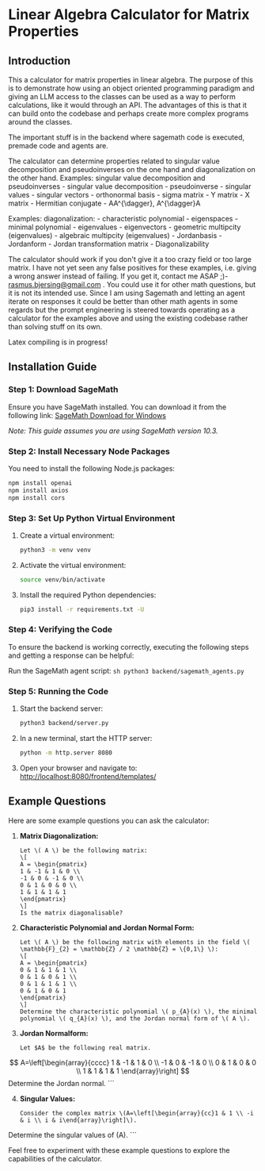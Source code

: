 # Linear Algebra Calculator for Matrix Properties

## Introduction

This a calculator for matrix properties in linear algebra. The purpose of this is to demonstrate how using an object oriented programming paradigm and giving an LLM access to the classes can be used as a way to perform calculations, like it would through an API. The advantages of this is that it can build onto the codebase and perhaps create more complex programs around the classes.

The important stuff is in the backend where sagemath code is executed, premade code and agents are.

The calculator can determine properties related to singular value decomposition and pseudoinverses on the one hand and diagonalization on the other hand.
Examples: singular value decomposition and pseudoinverses
    - singular value decomposition
    - pseudoinverse
    - singular values
    - singular vectors
    - orthonormal basis
    - sigma matrix
    - Y matrix
    - X matrix
    - Hermitian conjugate
    - AA^{\dagger}, A^{\dagger}A

Examples: diagonalization:
    - characteristic polynomial
    - eigenspaces
    - minimal polynomial
    - eigenvalues
    - eigenvectors
    - geometric multipcity (eigenvalues)
    - algebraic multipcity (eigenvalues)
    - Jordanbasis
    - Jordanform
    - Jordan transformation matrix
    - Diagonalizability

The calculator should work if you don't give it a too crazy field or too large matrix. I have not yet seen any false positives for these examples, i.e. giving a wrong answer instead of failing. If you get it, contact me ASAP ;)- rasmus.bjersing@gmail.com . You could use it for other math questions, but it is not its intended use. Since I am using Sagemath and letting an agent iterate on responses it could be better than other math agents in some regards but the prompt engineering is steered towards operating as a calculator for the examples above and using the existing codebase rather than solving stuff on its own.

Latex compiling is in progress!

## Installation Guide

### Step 1: Download SageMath

Ensure you have SageMath installed. You can download it from the following link:
[SageMath Download for Windows](https://www.sagemath.org/download-windows.html)

*Note: This guide assumes you are using SageMath version 10.3.*

### Step 2: Install Necessary Node Packages

You need to install the following Node.js packages:
```sh
npm install openai
npm install axios
npm install cors
```

### Step 3: Set Up Python Virtual Environment

1. Create a virtual environment:
    ```sh
    python3 -m venv venv
    ```

2. Activate the virtual environment:
    ```sh
    source venv/bin/activate
    ```

3. Install the required Python dependencies:
    ```sh
    pip3 install -r requirements.txt -U
    ```


### Step 4: Verifying the Code

To ensure the backend is working correctly, executing the following steps and getting a response can be helpful:

Run the SageMath agent script:
    ```sh
    python3 backend/sagemath_agents.py
    ```


### Step 5: Running the Code

1. Start the backend server:
    ```sh
    python3 backend/server.py
    ```

2. In a new terminal, start the HTTP server:
    ```sh
    python -m http.server 8080
    ```

3. Open your browser and navigate to:
    [http://localhost:8080/frontend/templates/](http://localhost:8080/frontend/templates/)


## Example Questions

Here are some example questions you can ask the calculator:

1. **Matrix Diagonalization:**
    ```plaintext
    Let \( A \) be the following matrix:
    \[
    A = \begin{pmatrix}
    1 & -1 & 1 & 0 \\
    -1 & 0 & -1 & 0 \\
    0 & 1 & 0 & 0 \\
    1 & 1 & 1 & 1
    \end{pmatrix}
    \]
    Is the matrix diagonalisable?
    ```

2. **Characteristic Polynomial and Jordan Normal Form:**
    ```plaintext
    Let \( A \) be the following matrix with elements in the field \( \mathbb{F}_{2} = \mathbb{Z} / 2 \mathbb{Z} = \{0,1\} \):
    \[
    A = \begin{pmatrix}
    0 & 1 & 1 & 1 \\
    0 & 1 & 0 & 1 \\
    0 & 1 & 1 & 1 \\
    0 & 1 & 0 & 1
    \end{pmatrix}
    \]
    Determine the characteristic polynomial \( p_{A}(x) \), the minimal polynomial \( q_{A}(x) \), and the Jordan normal form of \( A \).
    ```

3. **Jordan Normalform:**
    ```plaintext
    Let $A$ be the following real matrix.
$$
A=\left[\begin{array}{cccc}
1 & -1 & 1 & 0 \\
-1 & 0 & -1 & 0 \\
0 & 1 & 0 & 0 \\
1 & 1 & 1 & 1
\end{array}\right]
$$
Determine the Jordan normal.
    ```

4. **Singular Values:**
    ```plaintext
    Consider the complex matrix \(A=\left[\begin{array}{cc}1 & 1 \\ -i & i \\ i & i\end{array}\right]\).
Determine the singular values of \(A\).
    ```

Feel free to experiment with these example questions to explore the capabilities of the calculator.